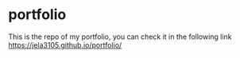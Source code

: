 # portfolio
This is the repo of my portfolio, you can check it in the following link
https://jela3105.github.io/portfolio/
